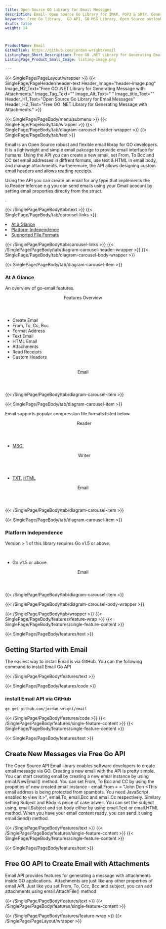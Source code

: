 ```yaml
---
title: Open Source GO Library for Email Messages
description: Email- Open Source Go Library for IMAP, POP3 & SMTP. Generate Message with Attachments, Encrypt/Decrypt Messages with PGP/MIME.
keywords: Free Go library,  GO API, GO MSG Library, Open Source outlook Library, GO POP3 library, create  MSG Documents, SMTPGO .GO Libraries, GO outlook, GO IMAP, GO EML, c-sharp, email, mime, mime-parser, dkim, smime, smtp, imap, pop3, imap-client, pop3-client, smtp-client
draft: false
weight: 14



ProductName: Email
Githublink: https://github.com/jordan-wright/email
ListingPage_Short_Description: Free GO .NET Library for Generating Email Message with Attachments.
ListingPage_Product_Small_Image: listing-image.png 

---
```


{{< SinglePage/PageLayout/wrapper >}}
{{< SinglePage/PageHeader/header-text
Header_Image="header-image.png"
Image_H2_Text="Free GO .NET Library for Generating Message with Attachments."
Image_Tag_Text=""
Image_Alt_Text=" "
Image_title_Text=""
Header_H1_Text="Open Source Go Library for Email Messages"
Header_H2_Text="Free GO .NET Library for Generating Message with Attachments." >}}

{{< SinglePage/PageBody/menu/submenu >}}
{{< SinglePage/PageBody/tab/wrapper >}}
{{< SinglePage/PageBody/tab/diagram-carousel-header-wrapper >}}
{{< SinglePage/PageBody/tab/text >}}



<p>Email is an Open Source robust and flexible email libray for GO developers. It is a lightweight and simple email pakcage to provide email interface for humans. Using the API you can create a new email, set From, To Bcc and CC set email addresses in diffrent formats, use text & HTML in email body, and manage attachments. Furtheremore, the API allows designing custom email headers and allows reading receipts.</p>
<p>Using the API you can create an email for any type that implements the io.Reader infercae e.g you can send emails using your Gmail acocunt by setting email proporties directly from the struct.</p>
<p><span style="font-size: 12.16px;">. </span></p>

{{< /SinglePage/PageBody/tab/text >}}
{{< SinglePage/PageBody/tab/carousel-links >}}

<li data-target="#diagramcarousel" data-slide-to="0"><a href="#">At a Glance</a></li>
<li data-target="#diagramcarousel" data-slide-to="2"><a href="#">Platform Independence</a></li>
<li data-target="#diagramcarousel" data-slide-to="1"><a class="activetab" href="#">Supported File Formats</a></li>


{{< /SinglePage/PageBody/tab/carousel-links >}}
{{< /SinglePage/PageBody/tab/diagram-carousel-header-wrapper >}}
{{< SinglePage/PageBody/tab/diagram-carousel-body-wrapper >}}

{{< SinglePage/PageBody/tab/diagram-carousel-item >}}
<h3>At A Glance</h3>
<p>An overview of go-email features.</p>
<div class="diagram1 d1-poi">
<div class="d1-row">
<div class="d1-col d1-left"><header>Features Overview</header>
<ul>
<li>Create Email</li>
<li>From, To, Cc, Bcc</li>
<li>Format Address</li>
<li>Text Email</li>
<li>HTML Email</li>
<li>Attachments</li>
<li>Read Receipts</li>
<li>Custom Headers</li>
</ul>
</div>
<!--/left -->
<div class="d1-col d1-right"> </div>
</div>
<div class="d1-logo" style="border: none;"><!--<img src='listing-image.png' alt="Compression APIs for .NET" />--><header>Email</header><footer><small></small></footer></div>
<!--/logo--></div>
<!--/diagram1-->
{{< /SinglePage/PageBody/tab/diagram-carousel-item >}}

{{< SinglePage/PageBody/tab/diagram-carousel-item >}}
<p>Email supports popular compression file formats listed below.</p>
<div class="diagram1 d2  d1-poi">
<div class="d1-row">
<div class="d1-col d1-left"><header><i class="fa fa-arrows-v "> </i> Reader</header>
<ul>
<li><a href="https://wiki.fileformat.com/email/msg/">MSG </a></li>
</ul>
</div>
<!--/left-->
<div class="d1-col d1-right"><header><i class="fa  fa-long-arrow-down"> </i> Writer</header>
<ul>
<li><a href="https://wiki.fileformat.com/word-processing/txt/">TXT</a>, <a href="https://wiki.fileformat.com/web/html/">HTML</a></li>
</ul>
</div>
<!--/right--></div>
<!--/row-->
<div class="d1-logo" style="border: none;"><header>Email</header><footer><small></small></footer></div>
<!--/logo--></div>
<!--/diagram2-->
{{< /SinglePage/PageBody/tab/diagram-carousel-item >}}

{{< SinglePage/PageBody/tab/diagram-carousel-item >}}
<h3>Platform Independence</h3>
<p>Version &gt; 1 of this library requires Go v1.5 or above.</p>
<div class="diagram1 d1-poi">
<div class="d1-row">
<div class="d1-col d1-left"> </div>
<div class="d1-col d1-right">
<ul>
<li>Go v1.5 or above.</li>
</ul>
</div>
</div>
<!--/row-->
<div class="d1-logo" style="border: none;"><header>Email</header><footer><small></small></footer></div>
<!--/logo--></div>
<!--/diagram2 -->
{{< /SinglePage/PageBody/tab/diagram-carousel-item >}}

{{< /SinglePage/PageBody/tab/diagram-carousel-body-wrapper >}}

{{< /SinglePage/PageBody/tab/wrapper >}}
{{< SinglePage/PageBody/features/feature-wrap >}}
{{< SinglePage/PageBody/features/single-feature-content >}}

{{< SinglePage/PageBody/features/text >}}
<h2 class="h2title">Getting Started with Email</h2>
<p>The easiest way to install Email is via GitHub. You can the following command to install Email Go API</p>
{{< /SinglePage/PageBody/features/text >}}

{{< SinglePage/PageBody/features/code >}}
<h3>install Email API via GitHub</h3>
<pre><code class="html">go get github.com/jordan-wright/email</code></pre>


{{< /SinglePage/PageBody/features/code >}}
{{< /SinglePage/PageBody/features/single-feature-content >}}
{{< SinglePage/PageBody/features/single-feature-content >}}

{{< SinglePage/PageBody/features/text >}}
<h2 class="h2title">Create New Messages via Free Go API</h2>
<p>The Open Source API Email library enables software developers to create email message via GO. Creating a new email with the API is pretty simple. You can start creating email by creating a new emial instance by using emial.NewEmail() method. You can set From, To Bcc and CC by using the propeties of new created email instance - email.From = = "John Don &lt;<span id="cloak525985d4645c6be117866f941a2cadf5">This email address is being protected from spambots. You need JavaScript enabled to view it.</span><script type="text/javascript">document.getElementById('cloak525985d4645c6be117866f941a2cadf5').innerHTML='';var prefix='&#109;a'+'i&#108;'+'&#116;o';var path='hr'+'ef'+'=';var addy525985d4645c6be117866f941a2cadf5='t&#101;st'+'&#64;';addy525985d4645c6be117866f941a2cadf5=addy525985d4645c6be117866f941a2cadf5+'gm&#97;&#105;l'+'&#46;'+'c&#111;m';var addy_text525985d4645c6be117866f941a2cadf5='t&#101;st'+'&#64;'+'gm&#97;&#105;l'+'&#46;'+'c&#111;m';document.getElementById('cloak525985d4645c6be117866f941a2cadf5').innerHTML+='<a '+path+'\''+prefix+':'+addy525985d4645c6be117866f941a2cadf5+'\'>'+addy_text525985d4645c6be117866f941a2cadf5+'<\/a>';</script>&gt;", email.To, email.Bcc and email.Cc respectively. Similary setting Subject and Body is peice of cake aswell. You can set the subject using, email.Subject and set body either by using email.Text or email.HTML method. When you have your email content ready, you can send it using email.Send() method.</p>

{{< /SinglePage/PageBody/features/text >}}
{{< /SinglePage/PageBody/features/single-feature-content >}}
{{< SinglePage/PageBody/features/single-feature-content >}}

{{< SinglePage/PageBody/features/text >}}
<h2 class="h2title">Free GO API to Create Email with Attachments</h2>
<p>Email API provides features for generating a message with attachments inside GO applications.  Attachments are just like any other properties of email API. Just like you set From, To, Ccc, Bcc and subject, you can add attachments using email.AttachFile() method</p>

{{< /SinglePage/PageBody/features/text >}}
{{< /SinglePage/PageBody/features/single-feature-content >}}

{{< /SinglePage/PageBody/features/feature-wrap >}}
{{< /SinglePage/PageLayout/wrapper >}}